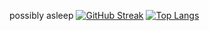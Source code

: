possibly asleep
[![GitHub Streak](https://streak-stats.demolab.com?user=zlrkw11&hide_border=true&border_radius=0&card_width=550&card_height=170)](https://git.io/streak-stats)
[![Top Langs](https://github-readme-stats.vercel.app/api/top-langs/?username=zlrkw11&layout=compact)](https://github.com/zlrkw11/github-readme-stats)
